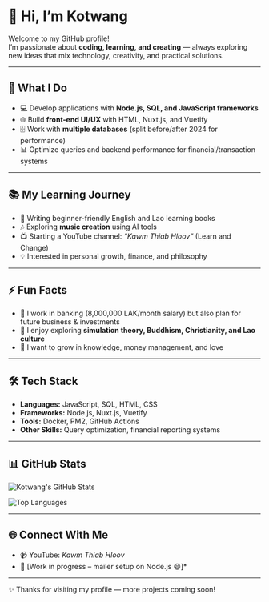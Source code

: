 # 👋 Hi, I’m Kotwang

Welcome to my GitHub profile!  
I’m passionate about **coding, learning, and creating** — always exploring new ideas that mix technology, creativity, and practical solutions.

---

## 🚀 What I Do
- 💻 Develop applications with **Node.js, SQL, and JavaScript frameworks**  
- 🌐 Build **front-end UI/UX** with HTML, Nuxt.js, and Vuetify  
- 🗄️ Work with **multiple databases** (split before/after 2024 for performance)  
- 📊 Optimize queries and backend performance for financial/transaction systems  

---

## 📚 My Learning Journey
- 📖 Writing beginner-friendly English and Lao learning books  
- 🎶 Exploring **music creation** using AI tools  
- 📺 Starting a YouTube channel: *“Kawm Thiab Hloov”* (Learn and Change)  
- 💡 Interested in personal growth, finance, and philosophy  

---

## ⚡ Fun Facts
- 🏦 I work in banking (8,000,000 LAK/month salary) but also plan for future business & investments  
- 🧠 I enjoy exploring **simulation theory, Buddhism, Christianity, and Lao culture**  
- 🌱 I want to grow in knowledge, money management, and love  

---

## 🛠️ Tech Stack
- **Languages:** JavaScript, SQL, HTML, CSS  
- **Frameworks:** Node.js, Nuxt.js, Vuetify  
- **Tools:** Docker, PM2, GitHub Actions  
- **Other Skills:** Query optimization, financial reporting systems  

---

## 📊 GitHub Stats
![Kotwang's GitHub Stats](https://github-readme-stats.vercel.app/api?username=kotwang&show_icons=true&theme=radical)  

![Top Languages](https://github-readme-stats.vercel.app/api/top-langs/?username=kotwang&layout=compact&theme=radical)

---

## 🌐 Connect With Me
- 📹 YouTube: *Kawm Thiab Hloov*  
- 📧 [Work in progress – mailer setup on Node.js 😄]*  

---

✨ Thanks for visiting my profile — more projects coming soon!
